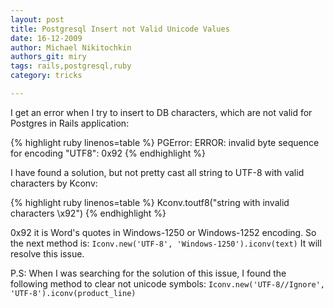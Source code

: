 ```yaml
---
layout: post
title: Postgresql Insert not Valid Unicode Values
date: 16-12-2009
author: Michael Nikitochkin
authors_git: miry
tags: rails,postgresql,ruby
category: tricks

---
```


I get an error when I try to insert to DB characters, which are not valid for Postgres in Rails application:

{% highlight ruby linenos=table %}
PGError: ERROR:  invalid byte sequence for encoding "UTF8": 0x92
{% endhighlight %}

<!--cut-->

I have found a solution, but not pretty cast all string to UTF-8 with valid characters by Kconv:

{% highlight ruby linenos=table %}
Kconv.toutf8("string with invalid characters \x92")
{% endhighlight %}

0x92 it is Word's quotes in Windows-1250 or Windows-1252 encoding.
So the next method is: `Iconv.new('UTF-8', 'Windows-1250').iconv(text)` It will resolve this issue.

P.S: When I was searching for the solution of this issue, I found the following method to clear not unicode symbols: `Iconv.new('UTF-8//Ignore', 'UTF-8').iconv(product_line)`
